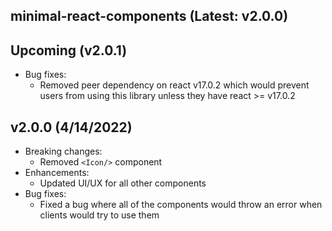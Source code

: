## minimal-react-components (Latest: v2.0.0)

## Upcoming (v2.0.1)

- Bug fixes:
  - Removed peer dependency on react v17.0.2 which would prevent users from using this library unless they
    have react >= v17.0.2

## v2.0.0 (4/14/2022)

- Breaking changes:
  - Removed `<Icon/>` component
- Enhancements:
  - Updated UI/UX for all other components
- Bug fixes:
  - Fixed a bug where all of the components would throw an error when clients would try to use them
